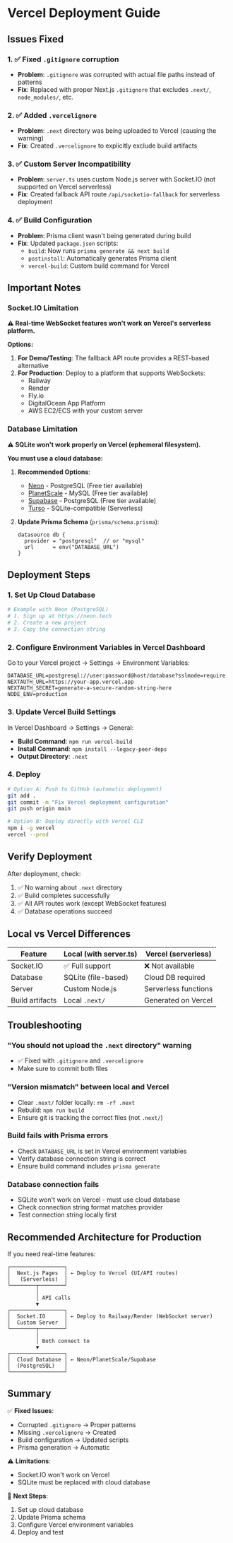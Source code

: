 # Vercel Deployment Guide

## Issues Fixed

### 1. ✅ Fixed `.gitignore` corruption
- **Problem**: `.gitignore` was corrupted with actual file paths instead of patterns
- **Fix**: Replaced with proper Next.js `.gitignore` that excludes `.next/`, `node_modules/`, etc.

### 2. ✅ Added `.vercelignore`
- **Problem**: `.next` directory was being uploaded to Vercel (causing the warning)
- **Fix**: Created `.vercelignore` to explicitly exclude build artifacts

### 3. ✅ Custom Server Incompatibility
- **Problem**: `server.ts` uses custom Node.js server with Socket.IO (not supported on Vercel serverless)
- **Fix**: Created fallback API route `/api/socketio-fallback` for serverless deployment

### 4. ✅ Build Configuration
- **Problem**: Prisma client wasn't being generated during build
- **Fix**: Updated `package.json` scripts:
  - `build`: Now runs `prisma generate && next build`
  - `postinstall`: Automatically generates Prisma client
  - `vercel-build`: Custom build command for Vercel

## Important Notes

### Socket.IO Limitation
**⚠️ Real-time WebSocket features won't work on Vercel's serverless platform.**

**Options:**
1. **For Demo/Testing**: The fallback API route provides a REST-based alternative
2. **For Production**: Deploy to a platform that supports WebSockets:
   - Railway
   - Render
   - Fly.io
   - DigitalOcean App Platform
   - AWS EC2/ECS with your custom server

### Database Limitation
**⚠️ SQLite won't work properly on Vercel (ephemeral filesystem).**

**You must use a cloud database:**
1. **Recommended Options**:
   - [Neon](https://neon.tech) - PostgreSQL (Free tier available)
   - [PlanetScale](https://planetscale.com) - MySQL (Free tier available)
   - [Supabase](https://supabase.com) - PostgreSQL (Free tier available)
   - [Turso](https://turso.tech) - SQLite-compatible (Serverless)

2. **Update Prisma Schema** (`prisma/schema.prisma`):
   ```prisma
   datasource db {
     provider = "postgresql"  // or "mysql"
     url      = env("DATABASE_URL")
   }
   ```

## Deployment Steps

### 1. Set Up Cloud Database
```bash
# Example with Neon (PostgreSQL)
# 1. Sign up at https://neon.tech
# 2. Create a new project
# 3. Copy the connection string
```

### 2. Configure Environment Variables in Vercel Dashboard
Go to your Vercel project → Settings → Environment Variables:

```
DATABASE_URL=postgresql://user:password@host/database?sslmode=require
NEXTAUTH_URL=https://your-app.vercel.app
NEXTAUTH_SECRET=generate-a-secure-random-string-here
NODE_ENV=production
```

### 3. Update Vercel Build Settings
In Vercel Dashboard → Settings → General:
- **Build Command**: `npm run vercel-build`
- **Install Command**: `npm install --legacy-peer-deps`
- **Output Directory**: `.next`

### 4. Deploy
```bash
# Option A: Push to GitHub (automatic deployment)
git add .
git commit -m "Fix Vercel deployment configuration"
git push origin main

# Option B: Deploy directly with Vercel CLI
npm i -g vercel
vercel --prod
```

## Verify Deployment

After deployment, check:
1. ✅ No warning about `.next` directory
2. ✅ Build completes successfully
3. ✅ All API routes work (except WebSocket features)
4. ✅ Database operations succeed

## Local vs Vercel Differences

| Feature | Local (with server.ts) | Vercel (serverless) |
|---------|------------------------|---------------------|
| Socket.IO | ✅ Full support | ❌ Not available |
| Database | SQLite (file-based) | Cloud DB required |
| Server | Custom Node.js | Serverless functions |
| Build artifacts | Local `.next/` | Generated on Vercel |

## Troubleshooting

### "You should not upload the `.next` directory" warning
- ✅ Fixed with `.gitignore` and `.vercelignore`
- Make sure to commit both files

### "Version mismatch" between local and Vercel
- Clear `.next/` folder locally: `rm -rf .next`
- Rebuild: `npm run build`
- Ensure git is tracking the correct files (not `.next/`)

### Build fails with Prisma errors
- Check `DATABASE_URL` is set in Vercel environment variables
- Verify database connection string is correct
- Ensure build command includes `prisma generate`

### Database connection fails
- SQLite won't work on Vercel - must use cloud database
- Check connection string format matches provider
- Test connection string locally first

## Recommended Architecture for Production

If you need real-time features:

```
┌─────────────────┐
│  Next.js Pages  │ ← Deploy to Vercel (UI/API routes)
│   (Serverless)  │
└────────┬────────┘
         │
         │ API calls
         ▼
┌─────────────────┐
│  Socket.IO      │ ← Deploy to Railway/Render (WebSocket server)
│  Custom Server  │
└────────┬────────┘
         │
         │ Both connect to
         ▼
┌─────────────────┐
│  Cloud Database │ ← Neon/PlanetScale/Supabase
│  (PostgreSQL)   │
└─────────────────┘
```

## Summary

✅ **Fixed Issues**:
- Corrupted `.gitignore` → Proper patterns
- Missing `.vercelignore` → Created
- Build configuration → Updated scripts
- Prisma generation → Automatic

⚠️ **Limitations**:
- Socket.IO won't work on Vercel
- SQLite must be replaced with cloud database

🚀 **Next Steps**:
1. Set up cloud database
2. Update Prisma schema
3. Configure Vercel environment variables
4. Deploy and test
